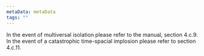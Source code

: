 ```yaml
---
metaData: metaData
tags: ""
---
```


In the event of multiversal isolation please refer to the manual, section 4.c.9. In the event of a catastrophic time-spacial implosion please refer to section 4.c.11.